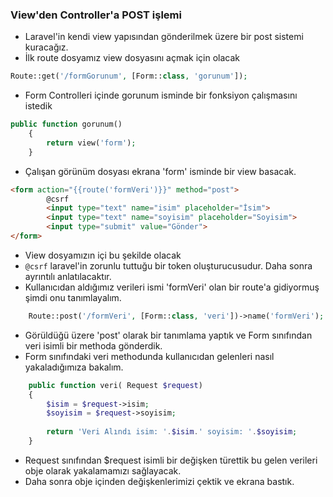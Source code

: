 ### View'den Controller'a POST işlemi

- Laravel'in kendi view yapısından gönderilmek üzere bir  post sistemi kuracağız.
- İlk route dosyamız view dosyasını açmak için olacak
```php
Route::get('/formGorunum', [Form::class, 'gorunum']);
```
- Form Controlleri içinde gorunum isminde bir fonksiyon çalışmasını istedik
```php
public function gorunum()
    {
        return view('form');
    }
```
- Çalışan görünüm dosyası ekrana 'form' isminde bir view basacak.
```html
<form action="{{route('formVeri')}}" method="post">
        @csrf
        <input type="text" name="isim" placeholder="İsim">
        <input type="text" name="soyisim" placeholder="Soyisim">
        <input type="submit" value="Gönder">
</form>
```
- View dosyamızın içi bu şekilde olacak 
- ``` @csrf ``` laravel'in zorunlu tuttuğu bir token oluşturucusudur. Daha sonra ayrıntılı anlatılacaktır.
- Kullanıcıdan aldığımız verileri ismi 'formVeri' olan bir route'a gidiyormuş şimdi onu tanımlayalım.
```php 
	Route::post('/formVeri', [Form::class, 'veri'])->name('formVeri');
```
- Görüldüğü üzere 'post' olarak bir tanımlama yaptık ve Form sınıfından veri isimli bir methoda gönderdik. 
- Form sınıfındaki veri methodunda kullanıcıdan gelenleri nasıl yakaladığımıza bakalım.
```php
	public function veri( Request $request)
    {
        $isim = $request->isim;
        $soyisim = $request->soyisim;
       
        return 'Veri Alındı isim: '.$isim.' soyisim: '.$soyisim;
    }
```
- Request sınıfından $request isimli bir değişken türettik bu gelen verileri obje olarak yakalamamızı sağlayacak.
- Daha sonra obje içinden değişkenlerimizi çektik ve ekrana bastık.